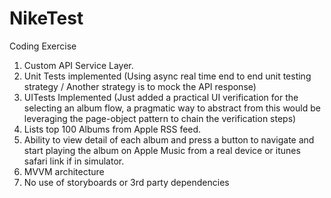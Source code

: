# NikeTest
Coding Exercise

1. Custom API Service Layer.
2. Unit Tests implemented (Using async real time end to end unit testing strategy / Another strategy is to mock the API response)
3. UITests Implemented (Just added a practical UI verification for the selecting an album flow, a pragmatic way to abstract from this would be leveraging the page-object pattern to chain the verification steps)
4. Lists top 100 Albums from Apple RSS feed.
5. Ability to view detail of each album and press a button to navigate and start playing the album on Apple Music from a real device or itunes safari link if in simulator.
6. MVVM architecture
7. No use of storyboards or 3rd party dependencies
